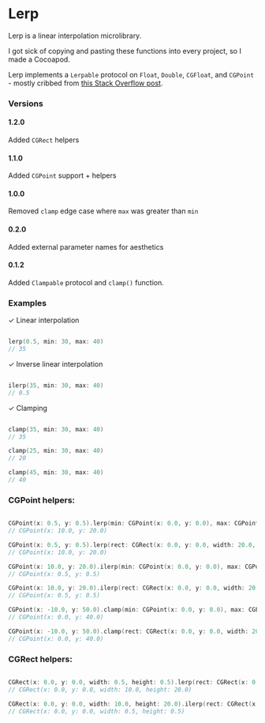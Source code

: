 # Lerp

Lerp is a linear interpolation microlibrary.

I got sick of copying and pasting these functions into every project, so I made a Cocoapod.

Lerp implements a `Lerpable` protocol on `Float`, `Double`, `CGFloat`, and `CGPoint` - mostly cribbed from [this Stack Overflow post](http://stackoverflow.com/questions/29930729/swift-protocol-similar-to-equatable).

### Versions

#### 1.2.0

Added `CGRect` helpers

#### 1.1.0

Added `CGPoint` support + helpers

#### 1.0.0

Removed `clamp` edge case where `max` was greater than `min`

#### 0.2.0

Added external parameter names for aesthetics

#### 0.1.2

Added `Clampable` protocol and `clamp()` function.

### Examples

✓ Linear interpolation

```swift

lerp(0.5, min: 30, max: 40)
// 35

```

✓ Inverse linear interpolation

```swift

ilerp(35, min: 30, max: 40)
// 0.5

```

✓ Clamping

```swift

clamp(35, min: 30, max: 40)
// 35

clamp(25, min: 30, max: 40)
// 20

clamp(45, min: 30, max: 40)
// 40

```

### CGPoint helpers:

```swift

CGPoint(x: 0.5, y: 0.5).lerp(min: CGPoint(x: 0.0, y: 0.0), max: CGPoint(x: 20.0, y: 40.0))
// CGPoint(x: 10.0, y: 20.0)

CGPoint(x: 0.5, y: 0.5).lerp(rect: CGRect(x: 0.0, y: 0.0, width: 20.0, height: 40.0))
// CGPoint(x: 10.0, y: 20.0)

CGPoint(x: 10.0, y: 20.0).ilerp(min: CGPoint(x: 0.0, y: 0.0), max: CGPoint(x: 20.0, y: 40.0))
// CGPoint(x: 0.5, y: 0.5)

CGPoint(x: 10.0, y: 20.0).ilerp(rect: CGRect(x: 0.0, y: 0.0, width: 20.0, height: 40.0))
// CGPoint(x: 0.5, y: 0.5)

CGPoint(x: -10.0, y: 50.0).clamp(min: CGPoint(x: 0.0, y: 0.0), max: CGPoint(x: 20.0, y: 40.0))
// CGPoint(x: 0.0, y: 40.0)

CGPoint(x: -10.0, y: 50.0).clamp(rect: CGRect(x: 0.0, y: 0.0, width: 20.0, height: 40.0))
// CGPoint(x: 0.0, y: 40.0)

```

### CGRect helpers:

```swift

CGRect(x: 0.0, y: 0.0, width: 0.5, height: 0.5).lerp(rect: CGRect(x: 0.0, y: 0.0, width: 20.0, height: 40.0))
// CGRect(x: 0.0, y: 0.0, width: 10.0, height: 20.0)

CGRect(x: 0.0, y: 0.0, width: 10.0, height: 20.0).ilerp(rect: CGRect(x: 0.0, y: 0.0, width: 20.0, height: 40.0))
// CGRect(x: 0.0, y: 0.0, width: 0.5, height: 0.5)

```

